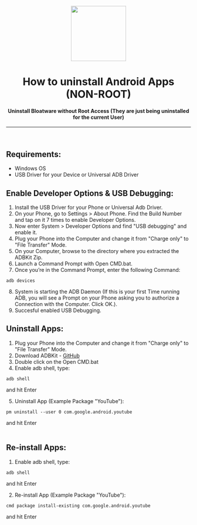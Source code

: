 <p align="center"><img src="https://i.ibb.co/pP9FFnd/Clean.png" width="150"></a>
<h1 align="center"><b>How to uninstall Android Apps (NON-ROOT)</b></h1>
<h4 align="center">Uninstall Bloatware without Root Access (They are just being uninstalled for the current User)</h4>
<hr />
<br />

## Requirements:
* Windows OS
* USB Driver for your Device or Universal ADB Driver

## Enable Developer Options & USB Debugging:
1. Install the USB Driver for your Phone or Universal Adb Driver.
2. On your Phone, go to Settings > About Phone. Find the Build Number and tap on it 7 times to enable Developer Options.
3. Now enter System > Developer Options and find "USB debugging" and enable it.
4. Plug your Phone into the Computer and change it from "Charge only" to "File Transfer" Mode.
5. On your Computer, browse to the directory where you extracted the ADBKit Zip.
6. Launch a Command Prompt with Open CMD.bat.
7. Once you’re in the Command Prompt, enter the following Command: 
```
adb devices
```
8. System is starting the ADB Daemon (If this is your first Time running ADB, you will see a Prompt on your Phone asking you to authorize a Connection with the Computer. Click OK.).
9. Succesful enabled USB Debugging.

## Uninstall Apps: 
1. Plug your Phone into the Computer and change it from "Charge only" to "File Transfer" Mode.
2. Download ADBKit - [GitHub](https://github.com/K3V1991/ADBKit "ADBKit")
3. Double click on the Open CMD.bat
4. Enable adb shell, type:
```
adb shell
```
and hit Enter

5. Uninstall App (Example Package "YouTube"):
```
pm uninstall --user 0 com.google.android.youtube
```
and hit Enter
<br />
<br /> 

## Re-install Apps:
1. Enable adb shell, type:
```
adb shell
```
and hit Enter

2. Re-install App (Example Package "YouTube"):
```
cmd package install-existing com.google.android.youtube
```
and hit Enter
